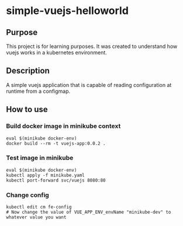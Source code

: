 # simple-vuejs-helloworld

## Purpose

This project is for learning purposes. It was created to understand how vuejs works in a kubernetes environment.

## Description

A simple vuejs application that is capable of reading configuration at runtime from a configmap.

## How to use

### Build docker image in minikube context

```console
eval $(minikube docker-env)
docker build --rm -t vuejs-app:0.0.2 .
```

### Test image in minikube

```console
eval $(minikube docker-env)
kubectl apply -f minikube.yaml
kubectl port-forward svc/vuejs 8080:80
```

### Change config

```console
kubectl edit cm fe-config
# Now change the value of VUE_APP_ENV_envName "minikube-dev" to whatever value you want
```
